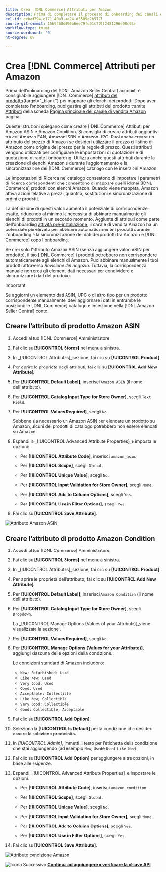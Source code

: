 ```yaml
---
title: Crea [!DNL Commerce] Attributi per Amazon
description: Prima di completare il processo di onboarding dei canali di vendita Amazon, assicurati di disporre delle [!UICONTROL Commerce] attributi del prodotto.
exl-id: eebad794-c171-40a3-aa24-d5509e2b5797
source-git-commit: 15b9468d090b6ee79fd91c729f2481296e98c93a
workflow-type: tm+mt
source-wordcount: '0'
ht-degree: 0%

---
```


# Crea [!DNL Commerce] Attributi per Amazon

Prima dell’onboarding del [!DNL Amazon Seller Central] account, è consigliabile aggiungere [!DNL Commerce] [attributi del prodotto](https://docs.magento.com/user-guide/stores/attributes-product.html){target=&quot;_blank&quot;} per mappare gli elenchi dei prodotti. Dopo aver completato l’onboarding, puoi gestire gli attributi del prodotto tramite [Attributi](./managing-attributes.md) della scheda [Pagina principale del canale di vendita Amazon](./amazon-sales-channel-home.md) pagina.

Queste istruzioni spiegano come creare [!DNL Commerce] Attributi per Amazon ASIN e Amazon Condition. Si consiglia di creare attributi aggiuntivi tra cui Amazon EAN, Amazon ISBN e Amazon UPC. Puoi anche creare un attributo del prezzo di Amazon se desideri utilizzare il prezzo di listino di Amazon come origine del prezzo per le regole di prezzo. Questi attributi vengono utilizzati per configurare le impostazioni di quotazione e di quotazione durante l’onboarding. Utilizza anche questi attributi durante la creazione di elenchi Amazon e durante l’aggiornamento e la sincronizzazione dei [!DNL Commerce] catalogo con le inserzioni Amazon.

Le impostazioni di Ricerca nel catalogo consentono di impostare i parametri di ricerca corrispondenti che consentono di mappare quelli idonei [!DNL Commerce] prodotti con elenchi Amazon. Quando viene mappata, Amazon attiva azioni relative a prezzi, quantità, sostituzioni e sincronizzazione di ordini e prodotti.

La definizione di questi valori aumenta il potenziale di corrispondenze esatte, riducendo al minimo la necessità di abbinare manualmente gli elenchi di prodotti in un secondo momento. Aggiunta di attributi come parte dell’onboarding [attività pre-installazione](./amazon-pre-setup-tasks.md), il canale di vendita Amazon ha un potenziale più elevato per abbinare automaticamente i prodotti durante l&#39;onboarding e la sincronizzazione dei dati dei prodotti tra Amazon e [!DNL Commerce] dopo l&#39;onboarding.

Se crei solo l’attributo Amazon ASIN (senza aggiungere valori ASIN per prodotto), il tuo [!DNL Commerce] i prodotti potrebbero non corrispondere automaticamente agli elenchi di Amazon. Puoi abbinare manualmente i tuoi prodotti attraverso _Revisione del negozio_. Tuttavia, la corrispondenza manuale non crea gli elementi dati necessari per condividere e sincronizzare i dati del prodotto.

>[!IMPORTANT]
>
>Se aggiorni un elemento dati ASIN, UPC o di altro tipo per un prodotto corrispondente manualmente, devi aggiornare i dati in entrambe le posizioni: le [!DNL Commerce] catalogo e inserzione nella [!DNL Amazon Seller Central] conto.

## Creare l’attributo di prodotto Amazon ASIN

1. Accedi al tuo [!DNL Commerce] Amministratore.

1. Fai clic su **[!UICONTROL Stores]** nel menu a sinistra.

1. In _[!UICONTROL Attributes]_sezione, fai clic su **[!UICONTROL Product]**.

1. Per aprire le proprietà degli attributi, fai clic su **[!UICONTROL Add New Attribute]**.

1. Per **[!UICONTROL Default Label]**, inserisci `Amazon ASIN` (il nome dell&#39;attributo).

1. Per **[!UICONTROL Catalog Input Type for Store Owner]**, scegli `Text Field`.

1. Per **[!UICONTROL Values Required]**, scegli `No`.

   Sebbene sia necessario un Amazon ASIN per elencare un prodotto su Amazon, alcuni dei prodotti di catalogo potrebbero non essere elencati su Amazon.

1. Espandi la _[!UICONTROL Advanced Attribute Properties]_e imposta le opzioni:

   - Per **[!UICONTROL Attribute Code]**, inserisci `amazon_asin`.

   - Per **[!UICONTROL Scope]**, scegli `Global`.

   - Per **[!UICONTROL Unique Value]**, scegli `No`.

   - Per **[!UICONTROL Input Validation for Store Owner]**, scegli `None`.

   - Per **[!UICONTROL Add to Column Options]**, scegli `Yes`.

   - Per **[!UICONTROL Use in Filter Options]**, scegli `Yes`.

1. Fai clic su **[!UICONTROL Save Attribute]**.

![Attributo Amazon ASIN](assets/creating-asin-attribute.png)

## Creare l’attributo di prodotto Amazon Condition

1. Accedi al tuo [!DNL Commerce] Amministratore.

1. Fai clic su **[!UICONTROL Stores]** nel menu a sinistra.

1. In _[!UICONTROL Attributes]_sezione, fai clic su **[!UICONTROL Product]**.

1. Per aprire le proprietà dell&#39;attributo, fai clic su **[!UICONTROL Add New Attribute]**.

1. Per **[!UICONTROL Default Label]**, inserisci `Amazon Condition` (il nome dell&#39;attributo).

1. Per **[!UICONTROL Catalog Input Type for Store Owner]**, scegli `Dropdown`.

   La _[!UICONTROL Manage Options (Values of your Attribute)]_viene visualizzata la sezione .

1. Per **[!UICONTROL Values Required]**, scegli `No`.

1. Per **[!UICONTROL Manage Options (Values for your Attribute)]**, aggiungi ciascuna delle opzioni della condizione.

   Le condizioni standard di Amazon includono:

   - `New: Refurbished: Used`
   - `Like New: Used`
   - `Very Good: Used`
   - `Good: Used`
   - `Acceptable: Collectible`
   - `Like New; Collectible`
   - `Very Good: Collectible`
   - `Good: Collectible; Acceptable`

1. Fai clic su **[!UICONTROL Add Option]**.

1. Seleziona la **[!UICONTROL Is Default]** per la condizione che desideri essere la selezione predefinita.

1. In _[!UICONTROL Admin]_, immetti il testo per l’etichetta della condizione che stai aggiungendo (ad esempio `New`, `Used`e `Used-Like New`)

1. Fai clic su **[!UICONTROL Add Option]** per aggiungere altre opzioni, in base alle esigenze.

1. Espandi _[!UICONTROL Advanced Attribute Properties]_e impostare le opzioni.

   - Per **[!UICONTROL Attribute Code]**, inserisci `amazon_condition`.

   - Per **[!UICONTROL Scope]**, scegli `Global`.

   - Per **[!UICONTROL Unique Value]**, scegli `No`.

   - Per **[!UICONTROL Input Validation for Store Owner]**, scegli `None`.

   - Per **[!UICONTROL Add to Column Options]**, scegli `Yes`.

   - Per **[!UICONTROL Use in Filter Options]**, scegli `Yes`.

1. Fai clic su **[!UICONTROL Save Attribute]**.

![Attributo condizione Amazon](assets/creating-amazon-condition-attribute.png)

![Icona Successivo](assets/btn-next.png) [**Continua ad aggiungere o verificare la chiave API**](./amazon-verify-api-key.md)
